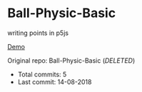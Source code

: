 # Ball-Physic-Basic

writing points in p5js

[Demo](https://hoangtran0410.github.io/p5js-playground/ball-physic/)

Original repo: Ball-Physic-Basic (*DELETED*)
+ Total commits: 5
+ Last commit: 14-08-2018